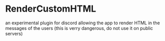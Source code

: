 # RenderCustomHTML
 an experimental plugin for discord allowing the app to render HTML in the messages of the users (this is verry dangerous, do not use it on public servers)
